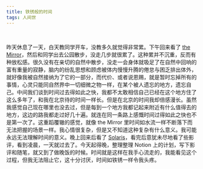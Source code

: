 ```yaml
---
title: 铁锈般的时间
tags: 人间世
---
```


<br/>

昨天休息了一天，白天教同学开车，没教多久就觉得非常累。下午回来看了 [the Mirror](https://tianxianzi.me/2022/12/10/the_mirrow/)，然后和同学出去公园散步，没走几步就很累了。这种累并不沉重，反而有种放松感。很久没有在亲切的自然中散步，没走一会身体就吸足了在自然中回响的富有重量的寂静，脑内的纷乱思想和顾虑被体内慢慢升腾的倦怠与困乏排出体外，就好像我被自然接纳为了它的一部分，而代价、或者说恩赐，就是暂时忘掉所有的事情，心灵只能同自然界中一切细微之物一样，在某个被人遗忘的地方，遗忘自己。中间我们谈到时间过去得如此之快，我都不太敢相信自己已经在这个地方住了这么多年了，和我在北京待的时间一样长。但是在北京的时间我却倍感漫长。虽然我感觉自己现在哪里也没去过，但是每到一个地方我都记起来附近有什么值得去的地方，这边的路我都走过好几十遍。就连在同一条路上感慨时间过得如此之快也不是第一次了。这重蹈覆辙的感觉，就像 the Mirror 里时间如水流一样不断落下而无法把握的场景一样。我心情很复杂，但是又不知道这种复杂有什么意义。我可能永远无法理解时间的意义。晚上回来后看了 [Solaris](https://tianxianzi.me/2022/12/10/solaris/)，看完后意犹未尽地看了些影评，看到凌晨，一天就过去了。今天起得晚，整理整理 Notion 上的计划，写下影评和随笔，就又到了做晚饭的时候。时间就是这样在我手心流走的，我能看见这个过程，但我无法阻止它，这十分讨厌，时间如铁锈一样令我头疼。